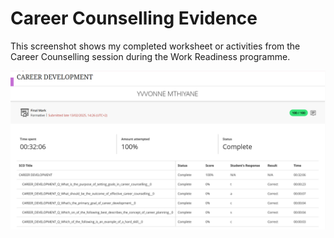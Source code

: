 # Career Counselling Evidence


This screenshot shows my completed worksheet or activities from the Career Counselling session during the Work Readiness programme.

![Career Counselling Screenshot](CareerCounsellingEvidence.PNG)
